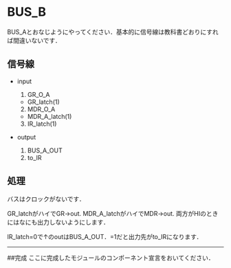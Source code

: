 # BUS_B
BUS_Aとおなじようにやってください．基本的に信号線は教科書どおりにすれば間違いないです．
## 信号線

* input
  1. GR_O_A
    + GR_latch(1)
  2. MDR_O_A
    + MDR_A_latch(1)
  3. IR_latch(1)


* output
  1. BUS_A_OUT
  2. to_IR

## 処理
バスはクロックがないです．

GR_latchがハイでGR->out.
MDR_A_latchがハイでMDR->out.
両方がHIのときにはなにも出力しないようにします．

IR_latch=0で↑のoutはBUS_A_OUT．=1だと出力先がto_IRになります．

---
##完成
ここに完成したモジュールのコンポーネント宣言をおいてください．

```vhdl

```
